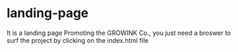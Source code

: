 # landing-page
It is a landing page Promoting the GROWINK Co., you just need a broswer to surf the project by clicking on the index.html file
